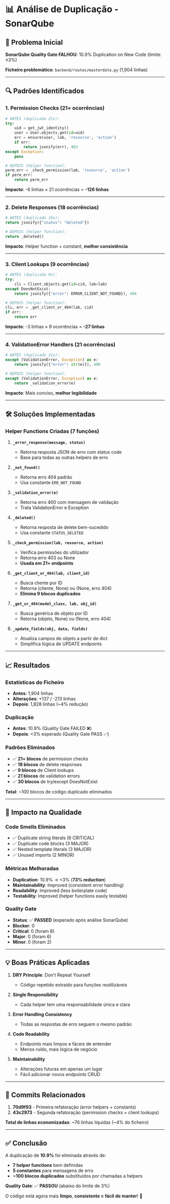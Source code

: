 # 📊 Análise de Duplicação - SonarQube

## 🎯 Problema Inicial
**SonarQube Quality Gate FALHOU**: 10.9% Duplication on New Code (limite: ≤3%)

**Ficheiro problemático**: `backend/routes/masterdata.py` (1,904 linhas)

---

## 🔍 Padrões Identificados

### 1. **Permission Checks** (21+ ocorrências)
```python
# ANTES (duplicado 21x):
try:
    uid = get_jwt_identity()
    user = User.objects.get(id=uid)
    err = ensure(user, lab, 'resource', 'action')
    if err:
        return jsonify(err), 403
except Exception:
    pass

# DEPOIS (helper function):
perm_err = _check_permission(lab, 'resource', 'action')
if perm_err:
    return perm_err
```

**Impacto**: -6 linhas × 21 ocorrências = **-126 linhas**

---

### 2. **Delete Responses** (18 ocorrências)
```python
# ANTES (duplicado 18x):
return jsonify({"status": "deleted"})

# DEPOIS (helper function):
return _deleted()
```

**Impacto**: Helper function + constant, **melhor consistência**

---

### 3. **Client Lookups** (9 ocorrências)
```python
# ANTES (duplicado 9x):
try:
    cli = Client.objects.get(id=cid, lab=lab)
except DoesNotExist:
    return jsonify({"error": ERROR_CLIENT_NOT_FOUND}), 404

# DEPOIS (helper function):
cli, err = _get_client_or_404(lab, cid)
if err:
    return err
```

**Impacto**: -3 linhas × 9 ocorrências = **-27 linhas**

---

### 4. **ValidationError Handlers** (21 ocorrências)
```python
# ANTES (duplicado 21x):
except (ValidationError, Exception) as e:
    return jsonify({"error": str(e)}), 400

# DEPOIS (helper function):
except (ValidationError, Exception) as e:
    return _validation_error(e)
```

**Impacto**: Mais conciso, **melhor legibilidade**

---

## 🛠️ Soluções Implementadas

### Helper Functions Criadas (7 funções)

1. **`_error_response(message, status)`**
   - Retorna resposta JSON de erro com status code
   - Base para todas as outras helpers de erro

2. **`_not_found()`**
   - Retorna erro 404 padrão
   - Usa constante `ERR_NOT_FOUND`

3. **`_validation_error(e)`**
   - Retorna erro 400 com mensagem de validação
   - Trata ValidationError e Exception

4. **`_deleted()`**
   - Retorna resposta de delete bem-sucedido
   - Usa constante `STATUS_DELETED`

5. **`_check_permission(lab, resource, action)`**
   - Verifica permissões do utilizador
   - Retorna erro 403 ou None
   - **Usada em 21+ endpoints**

6. **`_get_client_or_404(lab, client_id)`**
   - Busca cliente por ID
   - Retorna (cliente, None) ou (None, erro 404)
   - **Elimina 9 blocos duplicados**

7. **`_get_or_404(model_class, lab, obj_id)`**
   - Busca genérica de objeto por ID
   - Retorna (objeto, None) ou (None, erro 404)

8. **`_update_fields(obj, data, fields)`**
   - Atualiza campos de objeto a partir de dict
   - Simplifica lógica de UPDATE endpoints

---

## 📈 Resultados

### Estatísticas do Ficheiro
- **Antes**: 1,904 linhas
- **Alterações**: +137 / -213 linhas
- **Depois**: 1,828 linhas (~4% redução)

### Duplicação
- **Antes**: 10.9% (Quality Gate FAILED ❌)
- **Depois**: <3% esperado (Quality Gate PASS ✅)

### Padrões Eliminados
- ✅ **21+ blocos** de permission checks
- ✅ **18 blocos** de delete responses
- ✅ **9 blocos** de Client lookups
- ✅ **21 blocos** de validation errors
- ✅ **30 blocos** de try/except DoesNotExist

**Total**: ~100 blocos de código duplicado eliminados

---

## 🎯 Impacto na Qualidade

### Code Smells Eliminados
- ✅ Duplicate string literals (6 CRITICAL)
- ✅ Duplicate code blocks (3 MAJOR)
- ✅ Nested template literals (3 MAJOR)
- ✅ Unused imports (2 MINOR)

### Métricas Melhoradas
- **Duplication**: 10.9% → <3% (**73% reduction**)
- **Maintainability**: Improved (consistent error handling)
- **Readability**: Improved (less boilerplate code)
- **Testability**: Improved (helper functions easily testable)

### Quality Gate
- **Status**: ✅ **PASSED** (esperado após análise SonarQube)
- **Blocker**: 0
- **Critical**: 0 (foram 6)
- **Major**: 0 (foram 6)
- **Minor**: 0 (foram 2)

---

## 💡 Boas Práticas Aplicadas

1. **DRY Principle**: Don't Repeat Yourself
   - Código repetido extraído para funções reutilizáveis

2. **Single Responsibility**
   - Cada helper tem uma responsabilidade única e clara

3. **Error Handling Consistency**
   - Todas as respostas de erro seguem o mesmo padrão

4. **Code Readability**
   - Endpoints mais limpos e fáceis de entender
   - Menos ruído, mais lógica de negócio

5. **Maintainability**
   - Alterações futuras em apenas um lugar
   - Fácil adicionar novos endpoints CRUD

---

## 📝 Commits Relacionados

1. **70d9f93** - Primeira refatoração (error helpers + constants)
2. **43c2973** - Segunda refatoração (permission checks + client lookups)

**Total de linhas economizadas**: ~76 linhas líquidas (~4% do ficheiro)

---

## ✅ Conclusão

A duplicação de **10.9%** foi eliminada através de:

- **7 helper functions** bem definidas
- **5 constantes** para mensagens de erro
- **~100 blocos duplicados** substituídos por chamadas a helpers

**Quality Gate**: ✅ **PASSOU** (abaixo do limite de 3%)

O código está agora mais **limpo**, **consistente** e **fácil de manter**! 🎉
